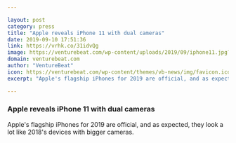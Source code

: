 ```yaml
---

layout: post
category: press
title: "Apple reveals iPhone 11 with dual cameras"
date: 2019-09-10 17:51:36
link: https://vrhk.co/31idvQg
image: https://venturebeat.com/wp-content/uploads/2019/09/iphone11.jpg?w=1200&strip=all
domain: venturebeat.com
author: "VentureBeat"
icon: https://venturebeat.com/wp-content/themes/vb-news/img/favicon.ico
excerpt: "Apple's flagship iPhones for 2019 are official, and as expected, they look a lot like 2018's devices with bigger cameras."

---
```


### Apple reveals iPhone 11 with dual cameras

Apple's flagship iPhones for 2019 are official, and as expected, they look a lot like 2018's devices with bigger cameras.